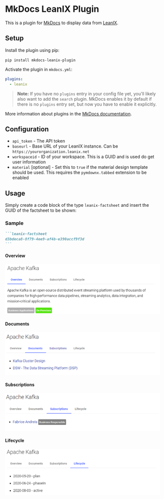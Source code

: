# MkDocs LeanIX Plugin

This is a plugin for [MkDocs](mkdocs) to display data from [LeanIX](leanix).

## Setup

Install the plugin using pip:

`pip install mkdocs-leanix-plugin`

Activate the plugin in `mkdocs.yml`:
```yaml
plugins:
  - leanix  
```

> **Note:** If you have no `plugins` entry in your config file yet, you'll likely also want to add the `search` plugin. MkDocs enables it by default if there is no `plugins` entry set, but now you have to enable it explicitly.

More information about plugins in the [MkDocs documentation][mkdocs-plugins].

## Configuration

* `api_token` - The API token
* `baseurl` - Base URL of your LeanIX instance. Can be `https://yourorganization.leanix.net`
* `workspaceid` - ID of your workspace. This is a GUID and is used do get user information
* `material` [optional] - Set this to `true` if the material design template should be used. This requires the `pymdownx.tabbed` extension to be enabled

## Usage

Simply create a code block of the type `leanix-factsheet` and insert the GUID of the factsheet to be shown:

### Sample

````markdown
```leanix-factsheet
d3bdeca8-8f79-4ee9-af4b-e390accf9f3d
```
````
#### Overview

![Overview](https://raw.githubusercontent.com/chwebdude/mkdocs-leanix-plugin/master/docs/img/Overview.png)

#### Documents

![Documents](https://raw.githubusercontent.com/chwebdude/mkdocs-leanix-plugin/master/docs/img/Documents.png)

#### Subscriptions

![Subscriptions](https://raw.githubusercontent.com/chwebdude/mkdocs-leanix-plugin/master/docs/img/Subscriptions.png)

#### Lifecycle

![Lifecycle](https://raw.githubusercontent.com/chwebdude/mkdocs-leanix-plugin/master/docs/img/Lifecycle.png)

[mkdocs]: https://www.mkdocs.org/
[mkdocs-plugins]: http://www.mkdocs.org/user-guide/plugins/
[mkdocs-block]: https://www.mkdocs.org/user-guide/styling-your-docs/#overriding-template-blocks
[leanix]: https://www.leanix.net/
